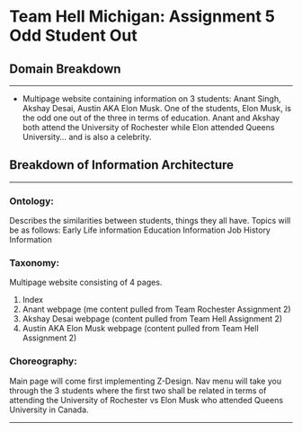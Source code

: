 # Team Hell Michigan: Assignment 5 Odd Student Out 

## Domain Breakdown 
---  
 * Multipage website containing information on 3 students: Anant Singh, Akshay Desai, Austin AKA Elon Musk. One of the students, Elon Musk, is the odd one out of the three in terms of education. Anant and Akshay both attend the University of Rochester while Elon attended Queens University… and is also a celebrity. 

## Breakdown of Information Architecture
--- 
### Ontology: 
Describes the similarities between students, things they all have. 
Topics will be as follows: 
	Early Life information
	Education Information
	Job History Information

### Taxonomy:
Multipage website consisting of 4 pages.
1.	Index 
2.	Anant webpage (me content pulled from Team Rochester Assignment 2)
3.	Akshay Desai webpage (content pulled from Team Hell Assignment 2)
4.	Austin AKA Elon Musk webpage (content pulled from Team Hell Assignment 2)

### Choreography:  
Main page will come first implementing Z-Design. Nav menu will take you through the 3 students where the first two shall be related in terms of attending the University of Rochester vs Elon Musk who attended Queens University in Canada. 

--- 
	 




